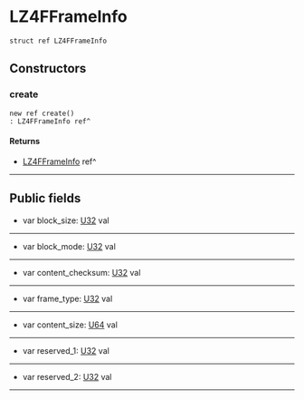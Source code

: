 # LZ4FFrameInfo

```pony
struct ref LZ4FFrameInfo
```

## Constructors

### create

```pony
new ref create()
: LZ4FFrameInfo ref^
```

#### Returns

* [LZ4FFrameInfo](.-compression-LZ4FFrameInfo) ref^

---

## Public fields

* var block_size: [U32](builtin-U32) val

---

* var block_mode: [U32](builtin-U32) val

---

* var content_checksum: [U32](builtin-U32) val

---

* var frame_type: [U32](builtin-U32) val

---

* var content_size: [U64](builtin-U64) val

---

* var reserved_1: [U32](builtin-U32) val

---

* var reserved_2: [U32](builtin-U32) val

---

